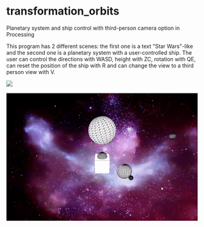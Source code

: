 # transformation_orbits
Planetary system and ship control with third-person camera option in Processing

This program has 2 different scenes: the first one is a text "Star Wars"-like and the second one is a planetary system with a user-controlled ship. The user can control the directions with WASD, height with ZC, rotation with QE, can reset the position of the ship with R and can change the view to a third person view with V.

![](general_view.gif)

![](third_person.gif)
